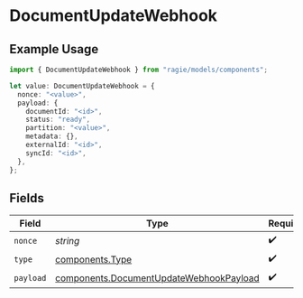 # DocumentUpdateWebhook

## Example Usage

```typescript
import { DocumentUpdateWebhook } from "ragie/models/components";

let value: DocumentUpdateWebhook = {
  nonce: "<value>",
  payload: {
    documentId: "<id>",
    status: "ready",
    partition: "<value>",
    metadata: {},
    externalId: "<id>",
    syncId: "<id>",
  },
};
```

## Fields

| Field                                                                                              | Type                                                                                               | Required                                                                                           | Description                                                                                        |
| -------------------------------------------------------------------------------------------------- | -------------------------------------------------------------------------------------------------- | -------------------------------------------------------------------------------------------------- | -------------------------------------------------------------------------------------------------- |
| `nonce`                                                                                            | *string*                                                                                           | :heavy_check_mark:                                                                                 | N/A                                                                                                |
| `type`                                                                                             | [components.Type](../../models/components/type.md)                                                 | :heavy_check_mark:                                                                                 | N/A                                                                                                |
| `payload`                                                                                          | [components.DocumentUpdateWebhookPayload](../../models/components/documentupdatewebhookpayload.md) | :heavy_check_mark:                                                                                 | N/A                                                                                                |